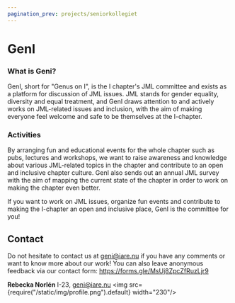 ```yaml
---
pagination_prev: projects/seniorkollegiet
---
```

# GenI
### What is Geni?
GenI, short for "Genus on I", is the I chapter's JML committee and exists as a platform for discussion of JML issues. JML stands for gender equality, diversity and equal treatment, and GenI draws attention to and actively works on JML-related issues and inclusion, with the aim of making everyone feel welcome and safe to be themselves at the I-chapter. 

### Activities
By arranging fun and educational events for the whole chapter such as pubs, lectures and workshops, we want to raise awareness and knowledge about various JML-related topics in the chapter and contribute to an open and inclusive chapter culture. GenI also sends out an annual JML survey with the aim of mapping the current state of the chapter in order to work on making the chapter even better. 

If you want to work on JML issues, organize fun events and contribute to making the I-chapter an open and inclusive place, GenI is the committee for you! 

## Contact
Do not hesitate to contact us at geni@iare.nu if you have any comments or want to know more about our work! 
You can also leave anonymous feedback via our contact form: https://forms.gle/MsUj8ZpcZfRuzLjr9 

__Rebecka Norlén__ I-23, geni@iare.nu
<img src={require("/static/img/profile.png").default} width="230"/>

